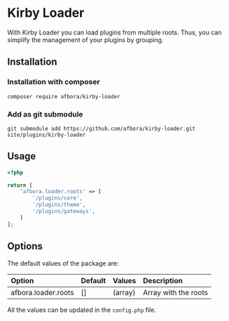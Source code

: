 # Kirby Loader

With Kirby Loader you can load plugins from multiple roots. Thus, you can simplify the management of your plugins by grouping.

## Installation

### Installation with composer

```ssh
composer require afbora/kirby-loader
```

### Add as git submodule

```ssh
git submodule add https://github.com/afbora/kirby-loader.git site/plugins/kirby-loader
```

## Usage

```php
<?php

return [
    'afbora.loader.roots' => [
        '/plugins/core',
        '/plugins/theme',
        '/plugins/gateways',
    ]
];

```

## Options

The default values of the package are:

| Option | Default | Values | Description |
|:--|:--|:--|:--|
| afbora.loader.roots | [] | (array) | Array with the roots |

All the values can be updated in the `config.php` file.
